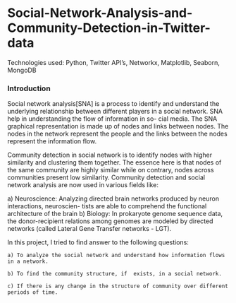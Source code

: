 # Social-Network-Analysis-and-Community-Detection-in-Twitter-data
Technologies used:  Python, Twitter API’s, Networkx, Matplotlib, Seaborn, MongoDB
### Introduction

  Social network analysis[SNA] is a process to identify and understand the underlying relationship between different players in a social network. SNA help in understanding the flow of information in so- cial media. The SNA graphical representation is made up of nodes and links between nodes. The nodes in the network represent the people and the links between the nodes represent the information flow.
  
  Community detection in social network is to identify nodes with higher similarity and clustering them together. The essence here is that nodes of the same community are highly similar while on contrary, nodes across communities present low similarity. Community detection and social network analysis are now used in various fields like:

a) Neuroscience: Analyzing directed brain networks produced by neuron interactions, neuroscien- tists are able to comprehend the functional architecture of the brain
b) Biology: In prokaryote genome sequence data, the donor-recipient relations among genomes are modeled by directed networks (called Lateral Gene Transfer networks - LGT).

  In this project, I tried to find answer to the following questions:
  
    a) To analyze the social network and understand how information flows in a network. 
    
    b) To find the community structure, if  exists, in a social network.
    
    c) If there is any change in the structure of community over different periods of time.
    
